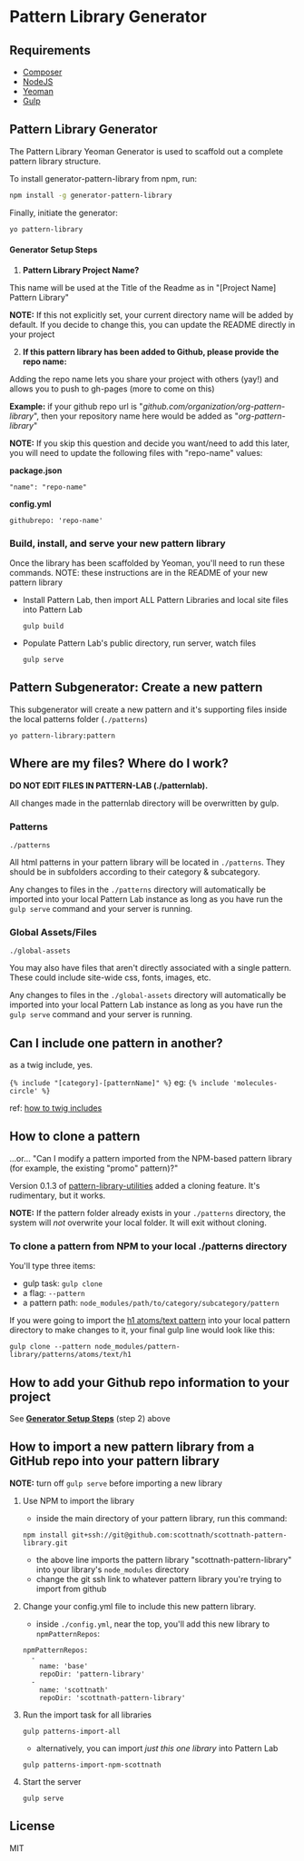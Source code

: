 # Pattern Library Generator


## Requirements

* [Composer](https://getcomposer.org)
* [NodeJS](https://nodejs.org)
* [Yeoman](http://yeoman.io)
* [Gulp](http://gulpjs.com/)

## Pattern Library Generator

The Pattern Library Yeoman Generator is used to scaffold out a complete pattern library structure.

To install generator-pattern-library from npm, run:

```bash
npm install -g generator-pattern-library
```

Finally, initiate the generator:

```bash
yo pattern-library
```

#### Generator Setup Steps
1. **Pattern Library Project Name?**
  
  This name will be used at the Title of the Readme as in "[Project Name] Pattern Library"
  
  **NOTE:**  If this not explicitly set, your current directory name will be added by default. If you decide to change this, you can update the README directly in your project
  
  
2. **If this pattern library has been added to Github, please provide the repo name:**

  Adding the repo name lets you share your project with others (yay!) and allows you to push to gh-pages (more to come on this) 
  
  **Example:** if your github repo url is "*github.com/organization/org-pattern-library*", then your repository name here would be added as "*org-pattern-library*"

  **NOTE:** If you skip this question and decide you want/need to add this later, you will need to update the following files with "repo-name" values:
  
  **package.json**
  
  `"name": "repo-name"`
  
  **config.yml**
  
  `githubrepo: 'repo-name'`


### Build, install, and serve your new pattern library

Once the library has been scaffolded by Yeoman, you'll need to run these commands. NOTE: these instructions are in the README of your new pattern library

* Install Pattern Lab, then import ALL Pattern Libraries and local site files into Pattern Lab

  `gulp build`
  
* Populate Pattern Lab's public directory, run server, watch files
  
  `gulp serve`

## Pattern Subgenerator: Create a new pattern

This subgenerator will create a new pattern and it's supporting files inside the local patterns folder (`./patterns`)

```
yo pattern-library:pattern
```

## Where are my files? Where do I work?

**DO NOT EDIT FILES IN PATTERN-LAB (./patternlab).** 

All changes made in the patternlab directory will be overwritten by gulp.

### Patterns

`./patterns`

All html patterns in your pattern library will be located in `./patterns`. They should be in subfolders according to their category & subcategory.

Any changes to files in the `./patterns` directory will automatically be imported into your local Pattern Lab instance as long as you have run the `gulp serve` command and your server is running.

### Global Assets/Files

`./global-assets`

You may also have files that aren't directly associated with a single pattern. These could include site-wide css, fonts, images, etc. 

Any changes to files in the `./global-assets` directory will automatically be imported into your local Pattern Lab instance as long as you have run the `gulp serve` command and your server is running.

## Can I include one pattern in another?

as a twig include, yes.

 `{% include "[category]-[patternName]" %}` eg: `{% include 'molecules-circle' %}`

 ref: [how to twig includes](https://github.com/pattern-lab/patternengine-php-twig#pattern-includes)

## How to clone a pattern

...or... "Can I modify a pattern imported from the NPM-based pattern library (for example, the existing "promo" pattern)?"

Version 0.1.3 of [pattern-library-utilities](https://github.com/pattern-library/pattern-library-utilities) added a cloning feature. It's rudimentary, but it works.

**NOTE:** If the pattern folder already exists in your `./patterns` directory, the system will *not* overwrite your local folder. It will exit without cloning.

### To clone a pattern from NPM to your local ./patterns directory

You'll type three items:

* gulp task: `gulp clone`
* a flag: `--pattern`
* a pattern path: `node_modules/path/to/category/subcategory/pattern`

If you were going to import the [h1 atoms/text pattern](https://github.com/pattern-library/pattern-library/tree/master/patterns/atoms/text/h1) into your local pattern directory to make changes to it, your final gulp line would look like this:

`gulp clone --pattern node_modules/pattern-library/patterns/atoms/text/h1`


## How to add your Github repo information to your project
     
See **[Generator Setup Steps](#generator-setup-steps)** (step 2) above
  

## How to import a new pattern library from a GitHub repo into your pattern library

**NOTE:**  turn off `gulp serve` before importing a new library

1. Use NPM to import the library

    * inside the main directory of your pattern library, run this command:

    ```
    npm install git+ssh://git@github.com:scottnath/scottnath-pattern-library.git
    ```
    * the above line imports the pattern library "scottnath-pattern-library" into your library's `node_modules` directory
    * change the git ssh link to whatever pattern library you're trying to import from github
    
2. Change your config.yml file to include this new pattern library.
    * inside `./config.yml`, near the top, you'll add this new library to `npmPatternRepos`:

    ```
    npmPatternRepos:
      -
        name: 'base'
        repoDir: 'pattern-library'
      -
        name: 'scottnath'
        repoDir: 'scottnath-pattern-library'
    ```
3. Run the import task for all libraries

    ```
    gulp patterns-import-all
    ```
    
    * alternatively, you can import *just this one library* into Pattern Lab    

    ```
    gulp patterns-import-npm-scottnath
    ```
4. Start the server


    `gulp serve`

## License

MIT
